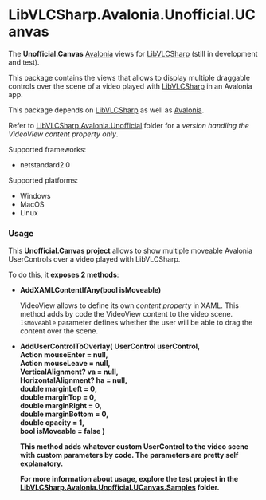 # LibVLCSharp.Avalonia.Unofficial.UCanvas

The **Unofficial.Canvas** [Avalonia](https://github.com/AvaloniaUI/Avalonia) views for [LibVLCSharp](https://github.com/radiolondra/libvlcsharp/tree/3.x/README.md) (still in development and test).

This package contains the views that allows to display multiple draggable controls over the scene of a video played with [LibVLCSharp](../LibVLCSharp/README.md) in an Avalonia app.

This package depends on [LibVLCSharp](https://github.com/radiolondra/libvlcsharp/tree/3.x/README.md) as well as [Avalonia](https://github.com/AvaloniaUI/Avalonia).

Refer to [LibVLCSharp.Avalonia.Unofficial](https://github.com/radiolondra/libvlcsharp/tree/3.x/src/LibVLCSharp.Avalonia.Unofficial) folder for a *version handling the VideoView content property only*.

Supported frameworks:

- netstandard2.0

Supported platforms:

- Windows
- MacOS
- Linux

### Usage

This **Unofficial.Canvas project** allows to show multiple moveable Avalonia UserControls over a video played with LibVLCSharp.

To do this, it **exposes 2 methods**:

- **AddXAMLContentIfAny(bool isMoveable)** 
  
  VideoView allows to define its own *content property* in XAML. 
  This method adds by code the VideoView content to the video scene.
  `IsMoveable` parameter defines whether the user will be able to drag the content over the scene.
  
- **AddUserControlToOverlay(
  UserControl userControl,  
  Action<object> mouseEnter = null,  
  Action<object> mouseLeave = null,  
  VerticalAlignment? va = null,  
  HorizontalAlignment? ha = null,  
  double marginLeft = 0,  
  double marginTop = 0,  
  double marginRight = 0,  
  double marginBottom = 0,  
  double opacity = 1,  
  bool isMoveable = false )**  
  
  This method adds whatever custom UserControl to the video scene with custom parameters by code. 
  The parameters are pretty self explanatory.

For more information about usage, explore the test project in the [LibVLCSharp.Avalonia.Unofficial.UCanvas.Samples](https://github.com/radiolondra/libvlcsharp/tree/3.x/samples/LibVLCSharp.Avalonia.Unofficial.UCanvas.Samples) folder.
